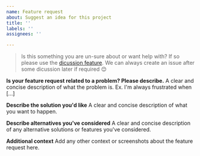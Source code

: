 ```yaml
---
name: Feature request
about: Suggest an idea for this project
title: ''
labels: ''
assignees: ''

---
```


> Is this something you are un-sure about or want help with? If so please use the [dicussion feature](https://github.com/IEvangelist/azure-cosmos-dotnet-repository/discussions). We can always create an issue after some dicussion later if required 😊

**Is your feature request related to a problem? Please describe.**
A clear and concise description of what the problem is. Ex. I'm always frustrated when [...]

**Describe the solution you'd like**
A clear and concise description of what you want to happen.

**Describe alternatives you've considered**
A clear and concise description of any alternative solutions or features you've considered.

**Additional context**
Add any other context or screenshots about the feature request here.
